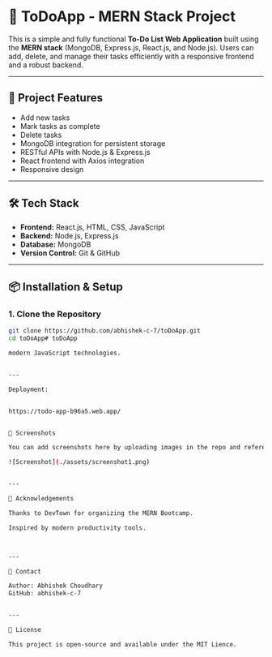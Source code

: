 # 📝 ToDoApp - MERN Stack Project

This is a simple and fully functional **To-Do List Web Application** built using the **MERN stack** (MongoDB, Express.js, React.js, and Node.js). Users can add, delete, and manage their tasks efficiently with a responsive frontend and a robust backend.

---

## 🚀 Project Features

- Add new tasks
- Mark tasks as complete
- Delete tasks
- MongoDB integration for persistent storage
- RESTful APIs with Node.js & Express.js
- React frontend with Axios integration
- Responsive design

---

## 🛠️ Tech Stack

- **Frontend:** React.js, HTML, CSS, JavaScript
- **Backend:** Node.js, Express.js
- **Database:** MongoDB
- **Version Control:** Git & GitHub

---

## 📦 Installation & Setup

### 1. Clone the Repository

```bash
git clone https://github.com/abhishek-c-7/toDoApp.git
cd toDoApp# toDoApp

modern JavaScript technologies.


---

Deployment:


https://todo-app-b96a5.web.app/


📸 Screenshots

You can add screenshots here by uploading images in the repo and referencing them like:

![Screenshot](./assets/screenshot1.png)


---

🤝 Acknowledgements

Thanks to DevTown for organizing the MERN Bootcamp.

Inspired by modern productivity tools.



---

📩 Contact

Author: Abhishek Choudhary
GitHub: abhishek-c-7


---

📜 License

This project is open-source and available under the MIT Lience.

